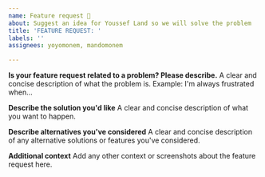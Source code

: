 ```yaml
---
name: Feature request 🤔
about: Suggest an idea for Youssef Land so we will solve the problem
title: 'FEATURE REQUEST: '
labels: ''
assignees: yoyomonem, mandomonem

---
```


**Is your feature request related to a problem? Please describe.**
A clear and concise description of what the problem is. Example: I'm always frustrated when...

**Describe the solution you'd like**
A clear and concise description of what you want to happen.

**Describe alternatives you've considered**
A clear and concise description of any alternative solutions or features you've considered.

**Additional context**
Add any other context or screenshots about the feature request here.
